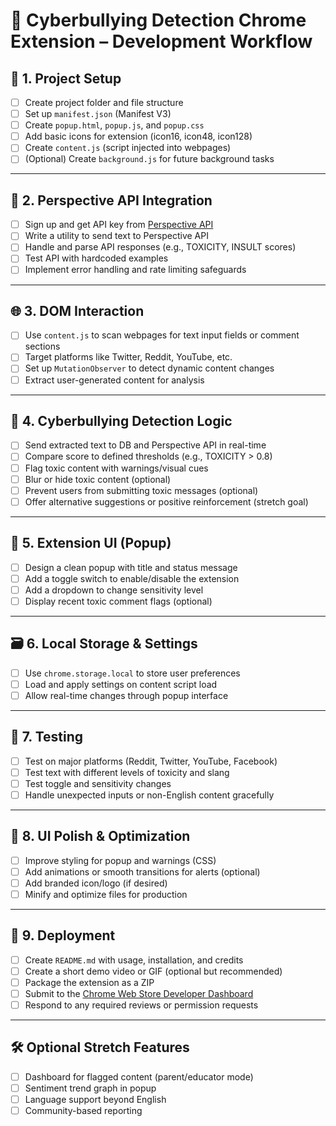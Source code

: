 # 🧠 Cyberbullying Detection Chrome Extension – Development Workflow

## 📁 1. Project Setup
- [ ] Create project folder and file structure
- [ ] Set up `manifest.json` (Manifest V3)
- [ ] Create `popup.html`, `popup.js`, and `popup.css`
- [ ] Add basic icons for extension (icon16, icon48, icon128)
- [ ] Create `content.js` (script injected into webpages)
- [ ] (Optional) Create `background.js` for future background tasks

---

## 🔌 2. Perspective API Integration
- [ ] Sign up and get API key from [Perspective API](https://perspectiveapi.com/)
- [ ] Write a utility to send text to Perspective API
- [ ] Handle and parse API responses (e.g., TOXICITY, INSULT scores)
- [ ] Test API with hardcoded examples
- [ ] Implement error handling and rate limiting safeguards

---

## 🌐 3. DOM Interaction
- [ ] Use `content.js` to scan webpages for text input fields or comment sections
- [ ] Target platforms like Twitter, Reddit, YouTube, etc.
- [ ] Set up `MutationObserver` to detect dynamic content changes
- [ ] Extract user-generated content for analysis

---

## 🧠 4. Cyberbullying Detection Logic
- [ ] Send extracted text to DB and Perspective API in real-time
- [ ] Compare score to defined thresholds (e.g., TOXICITY > 0.8)
- [ ] Flag toxic content with warnings/visual cues
- [ ] Blur or hide toxic content (optional)
- [ ] Prevent users from submitting toxic messages (optional)
- [ ] Offer alternative suggestions or positive reinforcement (stretch goal)

---

## 🧩 5. Extension UI (Popup)
- [ ] Design a clean popup with title and status message
- [ ] Add a toggle switch to enable/disable the extension
- [ ] Add a dropdown to change sensitivity level
- [ ] Display recent toxic comment flags (optional)

---

## 🗃 6. Local Storage & Settings
- [ ] Use `chrome.storage.local` to store user preferences
- [ ] Load and apply settings on content script load
- [ ] Allow real-time changes through popup interface

---

## 🧪 7. Testing
- [ ] Test on major platforms (Reddit, Twitter, YouTube, Facebook)
- [ ] Test text with different levels of toxicity and slang
- [ ] Test toggle and sensitivity changes
- [ ] Handle unexpected inputs or non-English content gracefully

---

## 🎨 8. UI Polish & Optimization
- [ ] Improve styling for popup and warnings (CSS)
- [ ] Add animations or smooth transitions for alerts (optional)
- [ ] Add branded icon/logo (if desired)
- [ ] Minify and optimize files for production

---

## 🚀 9. Deployment
- [ ] Create `README.md` with usage, installation, and credits
- [ ] Create a short demo video or GIF (optional but recommended)
- [ ] Package the extension as a ZIP
- [ ] Submit to the [Chrome Web Store Developer Dashboard](https://chrome.google.com/webstore/devconsole/)
- [ ] Respond to any required reviews or permission requests

---

## 🛠️ Optional Stretch Features
- [ ] Dashboard for flagged content (parent/educator mode)
- [ ] Sentiment trend graph in popup
- [ ] Language support beyond English
- [ ] Community-based reporting
